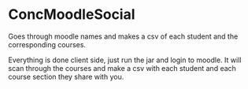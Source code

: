 # ConcMoodleSocial
Goes through moodle names and makes a csv of each student and the corresponding courses.

Everything is done client side, just run the jar and login to moodle. It will scan through the courses and make a csv with each student and each course section they share with you. 
